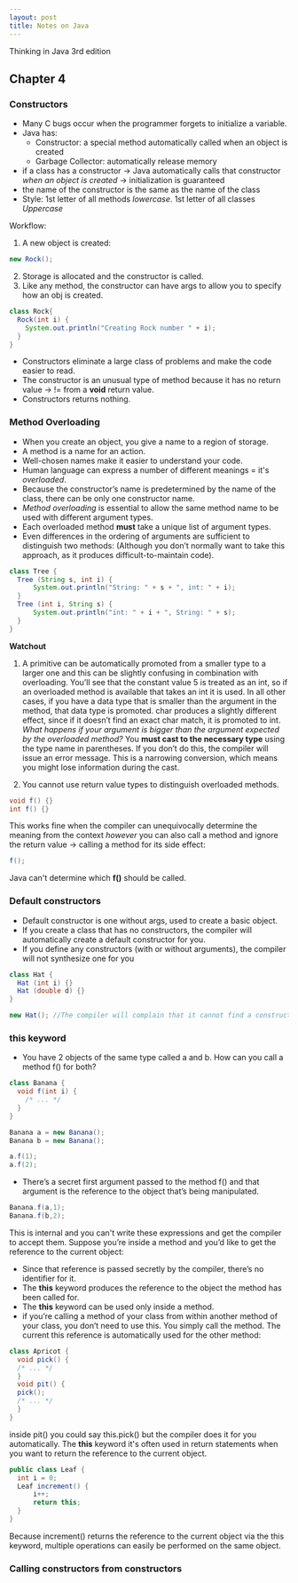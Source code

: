```yaml
---
layout: post
title: Notes on Java
---
```


Thinking in Java 3rd edition

## Chapter 4

### Constructors

- Many C bugs occur when the programmer forgets to initialize a variable.
- Java has: 
  - Constructor: a special method automatically called when an object is created
  - Garbage Collector: automatically release memory
- if a class has a constructor -> Java automatically calls that constructor *when an object is created* -> initialization is guaranteed
- the name of the constructor is the same as the name of the class
- Style: 1st letter of all methods *lowercase*. 1st letter of all classes *Uppercase*

Workflow:
1. A new object is created:
```java
new Rock();
```
2. Storage is allocated and the constructor is called.
3. Like any method, the constructor can have args to allow you to specify how an obj is created.
```java
class Rock{
  Rock(int i) {
    System.out.println("Creating Rock number " + i);
  }
}
```

- Constructors eliminate a large class of problems and make the code easier to read.
- The constructor is an unusual type of method because it has no return value -> != from a **void** return value.
- Constructors returns nothing.

### Method Overloading

- When you create an object, you give a name to a region of storage.
- A method is a name for an action.
- Well-chosen names make it easier to understand your code.
- Human language can express a number of different meanings = it's *overloaded*.
- Because the constructor’s name is predetermined by the name of the class, there can be only one constructor name.
- *Method overloading* is essential to allow the same method name to be used with different argument types.
- Each overloaded method **must** take a unique list of argument types.
- Even differences in the ordering of arguments are sufficient to distinguish two methods: (Although you don’t normally want to take this approach, as it produces difficult-to-maintain code).
```java
class Tree {
  Tree (String s, int i) {
      System.out.println("String: " + s + ", int: " + i);
  }
  Tree (int i, String s) {
      System.out.println("int: " + i + ", String: " + s);
  }
}
```
**Watchout**

1. A primitive can be automatically promoted from a smaller type to a larger one and this can be slightly confusing in combination with overloading. You’ll see that the constant value 5 is treated as an int, so if an overloaded method is available that takes an int it is used. In all other cases, if you have a data type that is smaller than the argument in the method, that
data type is promoted. char produces a slightly different effect, since if it doesn’t find an exact char match, it is promoted to int.
*What happens if your argument is bigger than the argument expected by the overloaded method?*
You **must cast to the necessary type** using the type name in parentheses. If you don’t do this, the compiler will issue an error message. This is a narrowing conversion, which means you might lose information during the cast.

2. You cannot use return value types to distinguish overloaded methods.
```java
void f() {}
int f() {}
```
This works fine when the compiler can unequivocally determine the meaning from the context *however* you can also call a method and ignore the return value -> calling a method for its side effect:
```java
f();
```
Java can't determine which **f()** should be called. 

### Default constructors

- Default constructor is one without args, used to create a basic object. 
- If you create a class that has no constructors, the compiler will automatically create a default constructor for you.
- If you define any constructors (with or without arguments), the compiler will not synthesize one for you
```java
class Hat {
  Hat (int i) {}
  Hat (double d) {}
}

new Hat(); //The compiler will complain that it cannot find a constructor that matches.
```

### this keyword

- You have 2 objects of the same type called a and b. How can you call a method f() for both?
```java
class Banana {
  void f(int i) {
    /* ... */
  }
}

Banana a = new Banana();
Banana b = new Banana();

a.f(1);
a.f(2);
```
- There’s a secret first argument passed to the method f() and that argument is the reference to the object that’s being
manipulated.
```java
Banana.f(a,1);
Banana.f(b,2);
```
This is internal and you can't write these expressions and get the compiler to accept them.
Suppose you’re inside a method and you’d like to get the reference to the current object:
- Since that reference is passed secretly by the compiler, there’s no identifier for it.
- The **this** keyword produces the reference to the object the method has been called for.
- The **this** keyword can be used only inside a method.
- if you’re calling a method of your class from within another method of your class, you don’t need to use this. You simply call the method. The current this reference is automatically used for the other method:
```java 
class Apricot {
  void pick() {
  /* ... */
  }
  void pit() {
  pick();
  /* ... */
  }
}
```
inside pit() you could say this.pick() but the compiler does it for you automatically.
The **this** keyword it's often used in return statements when you want to return the reference to the current object.
```java
public class Leaf {
  int i = 0;
  Leaf increment() {
      i++;
      return this;
  }
}
```
Because increment() returns the reference to the current object via the this keyword, multiple operations can easily be performed on the same object.

### Calling constructors from constructors



